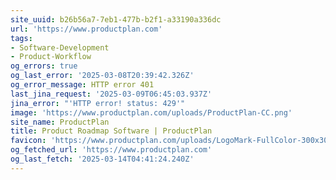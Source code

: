```yaml
---
site_uuid: b26b56a7-7eb1-477b-b2f1-a33190a336dc
url: 'https://www.productplan.com'
tags:
- Software-Development
- Product-Workflow
og_errors: true
og_last_error: '2025-03-08T20:39:42.326Z'
og_error_message: HTTP error 401
last_jina_request: '2025-03-09T06:45:03.937Z'
jina_error: "'HTTP error! status: 429'"
image: 'https://www.productplan.com/uploads/ProductPlan-CC.png'
site_name: ProductPlan
title: Product Roadmap Software | ProductPlan
favicon: 'https://www.productplan.com/uploads/LogoMark-FullColor-300x300.png'
og_fetched_url: 'https://www.productplan.com'
og_last_fetch: '2025-03-14T04:41:24.240Z'
---
```


